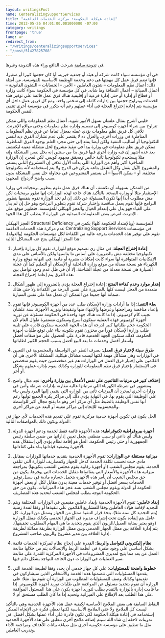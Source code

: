 ```yaml
---
layout: writingsPost
name: CenteralizingSupportServices
title: "إعادة هيكلة الحكومة: مركزة الخدمات الداعمة"
time: 2013-05-26 04:01:00.001000000 -07:00
category: writings
frontpage: 'true'
lang: ar
redirect_from: 
- "/writings/centeralizingsupportservices"
- "/post/51427825708"
---
```

في [تدوينة سابقة](http://www.amreldib.com/writings/GovernmentRestructure/) شرحت الدافع وراء هذه التدوينة وغيرها.  
  
في أي مؤسسة سواء كانت شركة أو هيئة أو جمعية خيرية، أيا كان حجمها كبيرا أو صغيرا، فإنها تضم فرق عمل كل مهمتها هي دعم وخدمة الوظيفة الأساسية للمؤسسة. من أمثلة ذلك: أعمال نظم المعلومات – شئون العاملين - الأمن – الحسابات – الشئون القانونية – أعمال الصيانة – أعمال النظافة وما شابه. في كل مؤسسة في الحكومة سواء كانت وزارة أو قطاع أو إدارة أو حتي إدارة فرعية أو إقليمية هناك فرق عمل قائمة علي توفير هذه الخدمات ويتراوح حجمها بين إدارات كاملة إلي شخص واحد. ومع كل فريق عمل داخل أي مؤسسة يتم إعادة إختراع العجلة في أداء عملهم رغم أنه يتكرر في مؤسسة أخري تنتمي لنفس الحكومة.  
  
خليني أشرح بمثال علشان نسهل الأمور شوية. أعمال نظم المعلومات واللي ممكن تتراوح بين شراء أجهزة كومبيوتر إلي تصميم وإدارة نظم معلومات وحتي مواقع الإنترنت. تلاقي كل فريق نظم معلومات يؤدي عمله بمعزل تماما عن فرق نظم المعلومات المناظرة في وزرات أخري. والعزل ده لا يقتصر علي عدم تشارك الفرق ديه لنفس التكنولوجيا أو أساليب التنفيذ ولكن أيضا يمتد إلي حتي مجرد العلم بوجود الفرق المناظرة. ممكن فريق نظم معلومات في وزارة يبدأ في تنفيذ مشروع لحل مشكلة معينة ليكتشف بعد عدة أشهر إن فيه وزارة أخري فيها فريق بدأ من سنتين إنه يحل نفس المشكلة وإنه مثلا بيستخدم تكنولوجيا تانية خالص ومحقق مجهود كويس. لكن لمجرد إن الوزارة المتأخرة أكبر وأهم من الوزارة اللي بدأت الأول تلاقي إن المشروع التاني يستمر والمشروع الأول يقفل وكل الشغل بتاعه يتركن في الدرج ولا يتم إستخدامه لأنه بتكنولوجيا مختلفة. أو – يمكن الأسوأ – أن يستمر المشروعين في محاولة حل نفس المشكلة بدون سبب واضح لازدواج المجهود.  
  
من الممكن بسهولة أن تكتشف أن هناك فرق عمل تقوم بتطوير برمجيات في وزارة الإستثمار مثلا أو وزارة الصحة. بالتأكيد هناك حاجة لهذه الوزارات إنها تطور برمجيات لكن مش مطلوب أبدا إنها تكون المسئولة عن ذلك. إن لم تجد الوزارة تقوم بنفسها بتطوير البرامج فإنها تقوم بعمل مناقصة وإختيار شركة تقوم بتطوير البرنامج وهو حل إن لم يدل علي الغباء فهو يدل علي إنعدام الخيال والعجز الهيكلي للمؤسسة، فتطوير موقع علي الإنترنت لعرض بعض المعلومات المبدئية عن الوزارة لا يتطلب كل هذا الجهد.  
  
العجز الهيكلي Structural Deficiency للمؤسسة (وبالإمتداد للحكومة كلها) يكمن في عدم مركزة هذه الخدمات الداعمة Centralizing Support Services في مؤسسات تقوم علي توفير هذه الخدمات بدرجة عالية من الكفاءة لكل مؤسسات الحكومة (والدولة). هذا العجز الهيكلي ينتج عنه المشاكل التالية:  
  
1. **إعادة إختراع العجلة**: في مثال زي تصميم موقع للوزارة، تقوم كل وزارة بإختيار تكنولوجيا مختلفة مش بالضرورة علي أساس ما يناسبها ولكن بالأساس علي مدي الإمكانيات المتوافرة لها سواء كانت إمكانات بشرية أو مادية. في النهاية موقع وزارة الكهرباء هو نسخة معدلة من موقع وزارة الداخلية أو الإسكان أو التعليم كما أن عجلة السيارة هي نسخة معدلة من عجلة الشاحنة، إلا أن في ظل عدم وجود تواصل بين هذه الفرق يتم إعادة إختراع العجلة.  
  
2. **إهدار موارد وعدم كفاءة المنتج**: إعادة إختراع العجلة يؤدي بالضرورة إلي ظهور أشكال متعددة من العجل ليست كلها بالضرورة علي نفس الدرجة من الكفاءة ولا حتي هناك ضمانة أنها جميعا من الممكن أن تعمل معا علي نفس السيارة.  
  
3. **بطء التنفيذ**: إذا ما أرادات وزارة الإسكان طلب عدد من أجهزة الكومبيوتر فإنها تقوم بإعداد مناقصة ومراجعتها وعرضها والإنتهاء منها وتنفيذها وتوريد الأجهزة. سنة علشان نجيب كام كومبيوتر. إذا ما كانت هناك جهة واحدة في الحكومة مسئولة عن توريد أجهزة كومبيوتر فهذه العملية ستكون أسرع وستكون مستمرة طوال العام لأن الحكومة حجم طلباتها كبير لدرجة أن هذه الجهة الخدمية ستكون قادرة علي تلبية طلب وزارة الإسكان فورا من مخزون تقوم بتكوينه بناء علي توقع طلبات أجهزة الحكومة. كذلك ستكون الجهة الخدمية قادرة علي الحصول علي مواصفات أفضل وأسعار أفضل وخدمات ما بعد البيع أفضل بسبب الحجم الكبير لطلباتها.  
  
4. **طرق سيئة لإختيار فرق العمل**: بصرف النظر عن الواسطة والمحسوبية في التعيين في الوزارات وهي مشاكل مهمة لكنها ليست مشاكل هيكلية. المشكلة الأخرى هي أن القائمين علي إختيار فرق العمل في الوزارات هم غير متخصصين حيث يقوم متخصص في الإستثمار بإختيار فرق نظم المعلومات للوزارة وكذلك يقوم بإدارة عملهم بشكل أو أخر.  
  
5. **إختلاف كبير في مرتبات القائمين علي نفس الأعمال بين وزارة وأخري**: تجد مثال واضح ومشهور في شرطة الكهرباء اللي مرتباتها عالية مقارنة بإدارات شرطة وأمن في وزارات أخري لمجرد أن المرتبات تأتي من الوزارة التي ينتمي إليها الفرد وليس بناء علي الوظيفة التي يقوم بها. في النهاية يؤدي ذلك إلي مراكز يكره الجميع توليها رغم أنها نفس الوظيفة بالضبط مثل أي مركز أخر وهو ما يفتح مجال أكبر للواسطة والمحسوبية للإتجاه إلي مراكز معينة أو البعد عن مراكز أخري.  
  
الحل يكون في تكوين أجهزة خدمية مركزية تقوم علي تقديم هذه الخدمات لأي جهاز في الدولة ويكون ذلك بالمواصفات التالية:  
  
1. **أجهزة بيروقراطية تكنوقراطية**: هذه الأجهزة قائمة فقط لخدمة ودعم أجهزة الدولة وليس هناك أي داعي أو سبب منطقي يجعل تعيين إداراتها من ضمن سلطة رئيس الجمهورية أو حتي رئيس الحكومة. الحل هو إقامة نظام يؤدي إلي إستقلال هذه الأجهزة وتصعيد قياداتها بناء علي كفاءاتها.  
  
2. **ميزانية مستقلة عن الوزارات**: تقوم الأجهزة الخدمية بتقديم خدماتها للوزارات بمقابل مادي حيث تحسب تكلفة الخدمة كدخل للجهاز وكمصاريف للوزارة التي تتلقي الخدمة. يقوم مجلس الشعب (أو أجهزة رقابية يقوم مجلس الشعب بتكوينها) بمراجعة ميزانية هذه الأجهزة والأسعار التي يتقاضاها مقابل الخدمات التي يوفرها. يكون من حق مجلس الشعب أن يأمر هذه الأجهزة بتحمل خسارة مادية في سبيل توفير الخدمات بسعر أفضل أو توفير خدمات معينة بدون مقابل لكل أو بعض أجهزة الحكومة أو الدولة ويقوم مجلس الشعب بسد عجز هذه الميزانيات. يكون من حق الحكومة التوجه بطلب لمجلس الشعب لتحديد هذه المصاريف.  
  
3. **إيفاد عاملين**: تقوم الأجهزة الخدمية بإيفاد عاملين مقيمين في الوزارات المختلفة ويتم التجديد لإقامة هؤلاء العاملين وفقا للمشاريع القائمين علي تنفيذها أو وفقا لمدة زمنية (يتم التجديد كل سنة مثلا). يتخذ قرار التنفيذ ممثل من الجهاز وممثل من الوزارة. كل عامل يتم إيفاده يكون تحت إشراف مديره في الجهاز الخدمي وكذلك ممثل الوزارة (وهو يعتبر بمثابة العميل/الزبون الذي يقوم بتحديد ما هي المهام المطلوب تحقيقها). يتم إدارة العلاقة بين ممثل الجهاز الخدمي وبين ممثل الوزارة بطريقة مماثلة لطريقة إدارة العلاقة بين مدير مشروع والزبون صاحب المشروع.  
  
4. **نظام إليكتروني للتواصل والربط**: القدرة علي إنجاح نظام لمركزة الخدمات قائمة بشكل أساسي علي وجود طفرة في أنظمة الربط والإتصالات يتم من خلالها متابعة العمل عن بعد مما يتيح لمديري المشروعات في الأجهزة المركزية القدرة علي متابعة سير العمليات في الوزارات دون الحاجة للتواجد بشكل دائم فيها.  
  
5. **خطوط واضحة للمسئوليات**: علي كل جهاز خدمي أن يحدد وفقا لطبيعة الخدمة التي يقدمها المسئوليات التي تتضمنها هذه الخدمة والأشخاص الذين سيشاركون في تقديمها وكذلك وصف للمسئوليات المطلوب من الوزارة أن تقوم بها. مثلا: علي الوزارة أن تقوم بتحديد مسئول عن الموافقة علي طلبات توريد أجهزة الكومبيوتر. إذا ما قامت إدارة بالوزارة بالتقدم بطلب لتوريد أجهزة يكون علي هذا المسئول الموافقة علي هذا الطلب بعد الإطلاع علي الميزانية وتحديد إذا ما كان الطلب مستحق أم لا.  
  
النقاط السابقة هي بعض الملامح الأساسية لكيفية عمل هذه الأجهزة الخدمية وهي بالتأكيد ليست كل الملامح ولا حتي الملامح الأساسية لكنها تعطي فكرة عن الإتجاه الممكن إستخدامه في إعادة هيكلة الحكومة لكي تكون قادرة علي أداء عملها بشكل أفضل. في تدوينات لاحقة إن شاء الله سيتم إضافة ملامح أخري تنطبق علي هذه الأجهزة الخدمية مثل ما تنطبق علي مؤسسة حكومية أخري مثل صياغة بيانات الأهداف ومراجعة الأداء وتدريب العاملين.  
